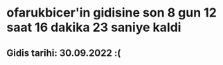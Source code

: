 # ofarukbicer'in gidisine son 8 gun 12 saat 16 dakika 23 saniye kaldi

## Gidis tarihi: 30.09.2022 :(